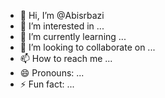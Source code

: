 - 👋 Hi, I’m @Abisrbazi
- 👀 I’m interested in ...
- 🌱 I’m currently learning ...
- 💞️ I’m looking to collaborate on ...
- 📫 How to reach me ...
- 😄 Pronouns: ...
- ⚡ Fun fact: ...

<!---
Abisrbazi/Abisrbazi is a ✨ special ✨ repository because its `README.md` (this file) appears on your GitHub profile.
You can click the Preview link to take a look at your changes.
--->
